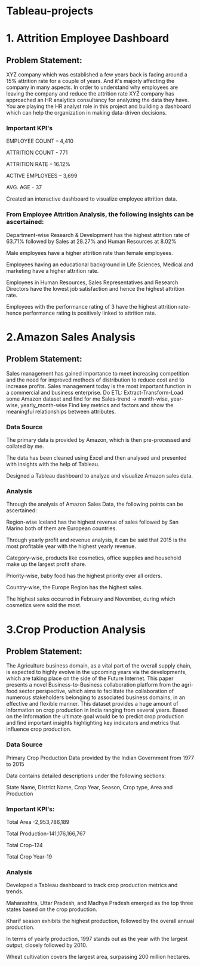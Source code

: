 # Tableau-projects

# 1. Attrition Employee Dashboard
## Problem Statement:
 XYZ company which was established a few years back is facing around a 15% attrition rate for
 a couple of years. And it's majorly affecting the company in many aspects. In order to
 understand why employees are leaving the company and reduce the attrition rate XYZ
 company has approached an HR analytics consultancy for analyzing the data they have. You
 are playing the HR analyst role in this project and building a dashboard which can help the
 organization in making data-driven decisions.
### Important KPI's
EMPLOYEE COUNT – 4,410​

ATTRITION COUNT - 771​

ATTRITION RATE – 16.12%​

ACTIVE EMPLOYEES – 3,699​

AVG. AGE - 37

Created an interactive dashboard to visualize employee attrition data.

### From Employee Attrition Analysis, the following insights can be ascertained:

Department-wise Research & Development has the highest attrition rate of 
63.71% followed by Sales at 28.27% and Human Resources at 8.02%

Male employees have a higher attrition rate than female employees. 

Employees having an educational background in Life Sciences, Medical and marketing have a higher attrition rate.

Employees in Human Resources, Sales Representatives and Research Directors have the lowest job satisfaction and hence the highest attrition rate.

Employees with the performance rating of 3 have the highest attrition rate- hence performance rating is positively linked to attrition rate.


# 2.Amazon Sales Analysis
##  Problem Statement:
 Sales management has gained importance to meet increasing competition and the
 need for improved methods of distribution to reduce cost and to increase profits. Sales
 management today is the most important function in a commercial and business
 enterprise.
 Do ETL: Extract-Transform-Load some Amazon dataset and find for me
 Sales-trend -> month-wise, year-wise, yearly_month-wise
 Find key metrics and factors and show the meaningful relationships between
 attributes. 
### Data Source 
The primary data is provided by Amazon, which is then pre-processed and collated by me.

The data has been cleaned using Excel and then analysed and presented with insights with the help of Tableau.

Designed a Tableau dashboard to analyze and visualize Amazon sales data.

 ### Analysis
 Through the analysis of Amazon Sales Data, the following points can be ascertained:
 
Region-wise Iceland has the highest revenue of sales followed by San Marino both of them are European countries.

Through yearly profit and revenue analysis, it can be said that 2015 is the most profitable year with the highest yearly revenue.

Category-wise, products like cosmetics, office supplies and household make up the largest profit share.

Priority-wise, baby food has the highest priority over all orders. 

Country-wise, the Europe Region has the highest sales.

The highest sales occurred in February and November, during which cosmetics were sold the most.


# 3.Crop Production Analysis
## Problem Statement:
 The Agriculture business domain, as a vital part of the overall supply chain, is
 expected to highly evolve in the upcoming years via the developments, which are
 taking place on the side of the Future Internet. This paper presents a novel
 Business-to-Business collaboration platform from the agri-food sector perspective,
 which aims to facilitate the collaboration of numerous stakeholders belonging to
 associated business domains, in an effective and flexible manner.
 This dataset provides a huge amount of information on crop production in India
 ranging from several years. Based on the Information the ultimate goal would be to
 predict crop production and find important insights highlighting key indicators and
 metrics that influence crop production.
### Data Source
Primary Crop Production Data provided by the Indian Government from 1977 to 2015

Data contains detailed descriptions under the following sections:

State Name, District Name, Crop Year, Season, Crop type, Area and Production
### Important KPI's:
Total Area -2,953,786,189

Total Production-141,176,166,767

Total Crop-124

Total Crop Year-19

### Analysis
Developed a Tableau dashboard to track crop production metrics and trends.

Maharashtra, Uttar Pradesh, and Madhya Pradesh emerged as the top three states based on the crop production.

Kharif season exhibits the highest production, followed by the overall annual production.

In terms of yearly production, 1997 stands out as the year with the largest output, closely followed by 2010.

Wheat cultivation covers the largest area, surpassing 200 million hectares.


